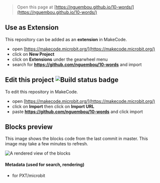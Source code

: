 
> Open this page at [https://nguembou.github.io/10-words/](https://nguembou.github.io/10-words/)

## Use as Extension

This repository can be added as an **extension** in MakeCode.

* open [https://makecode.microbit.org/](https://makecode.microbit.org/)
* click on **New Project**
* click on **Extensions** under the gearwheel menu
* search for **https://github.com/nguembou/10-words** and import

## Edit this project ![Build status badge](https://github.com/nguembou/10-words/workflows/MakeCode/badge.svg)

To edit this repository in MakeCode.

* open [https://makecode.microbit.org/](https://makecode.microbit.org/)
* click on **Import** then click on **Import URL**
* paste **https://github.com/nguembou/10-words** and click import

## Blocks preview

This image shows the blocks code from the last commit in master.
This image may take a few minutes to refresh.

![A rendered view of the blocks](https://github.com/nguembou/10-words/raw/master/.github/makecode/blocks.png)

#### Metadata (used for search, rendering)

* for PXT/microbit
<script src="https://makecode.com/gh-pages-embed.js"></script><script>makeCodeRender("{{ site.makecode.home_url }}", "{{ site.github.owner_name }}/{{ site.github.repository_name }}");</script>
